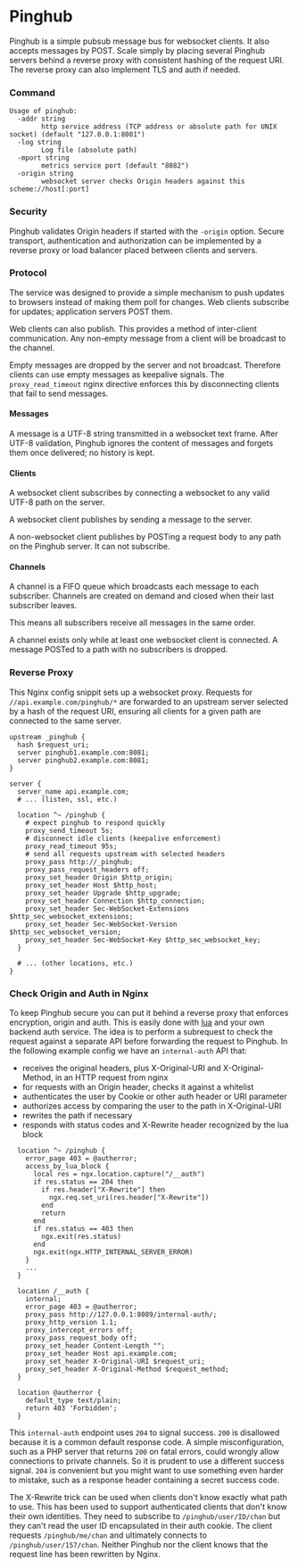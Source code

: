 # Pinghub
Pinghub is a simple pubsub message bus for websocket clients. It also accepts messages by POST. Scale simply by placing several Pinghub servers behind a reverse proxy with consistent hashing of the request URI. The reverse proxy can also implement TLS and auth if needed.

### Command
```
Usage of pinghub:
  -addr string
    	http service address (TCP address or absolute path for UNIX socket) (default "127.0.0.1:8081")
  -log string
    	Log file (absolute path)
  -mport string
    	metrics service port (default "8082")
  -origin string
    	websocket server checks Origin headers against this scheme://host[:port]
```

### Security
Pinghub validates Origin headers if started with the `-origin` option. Secure transport, authentication and authorization can be implemented by a reverse proxy or load balancer placed between clients and servers.

### Protocol
The service was designed to provide a simple mechanism to push updates to browsers instead of making them poll for changes. Web clients subscribe for updates; application servers POST them.

Web clients can also publish. This provides a method of inter-client communication. Any non-empty message from a client will be broadcast to the channel.

Empty messages are dropped by the server and not broadcast. Therefore clients can use empty messages as keepalive signals. The `proxy_read_timeout` nginx directive enforces this by disconnecting clients that fail to send messages.

#### Messages
A message is a UTF-8 string transmitted in a websocket text frame. After UTF-8 validation, Pinghub ignores the content of messages and forgets them once delivered; no history is kept.

#### Clients
A websocket client subscribes by connecting a websocket to any valid UTF-8 path on the server.

A websocket client publishes by sending a message to the server.

A non-websocket client publishes by POSTing a request body to any path on the Pinghub server. It can not subscribe.

#### Channels
A channel is a FIFO queue which broadcasts each message to each subscriber. Channels are created on demand and closed when their last subscriber leaves.

This means all subscribers receive all messages in the same order.

A channel exists only while at least one websocket client is connected. A message POSTed to a path with no subscribers is dropped.

### Reverse Proxy
This Nginx config snippit sets up a websocket proxy. Requests for `//api.example.com/pinghub/*` are forwarded to an upstream server selected by a hash of the request URI, ensuring all clients for a given path are connected to the same server.
```
upstream _pinghub {
  hash $request_uri;
  server pinghub1.example.com:8081;
  server pinghub2.example.com:8081;
}

server {
  server_name api.example.com;
  # ... (listen, ssl, etc.)

  location ^~ /pinghub {
    # expect pinghub to respond quickly
    proxy_send_timeout 5s;
    # disconnect idle clients (keepalive enforcement)
    proxy_read_timeout 95s;
    # send all requests upstream with selected headers
    proxy_pass http://_pinghub;
    proxy_pass_request_headers off;
    proxy_set_header Origin $http_origin;
    proxy_set_header Host $http_host;
    proxy_set_header Upgrade $http_upgrade;
    proxy_set_header Connection $http_connection;
    proxy_set_header Sec-WebSocket-Extensions $http_sec_websocket_extensions;
    proxy_set_header Sec-WebSocket-Version $http_sec_websocket_version;
    proxy_set_header Sec-WebSocket-Key $http_sec_websocket_key;
  }

  # ... (other locations, etc.)
}
```

### Check Origin and Auth in Nginx
To keep Pinghub secure you can put it behind a reverse proxy that enforces encryption, origin and auth. This is easily done with [lua](https://github.com/openresty/lua-nginx-module) and your own backend auth service. The idea is to perform a subrequest to check the request against a separate API before forwarding the request to Pinghub. In the following example config we have an `internal-auth` API that:

* receives the original headers, plus X-Original-URI and X-Original-Method, in an HTTP request from nginx
* for requests with an Origin header, checks it against a whitelist
* authenticates the user by Cookie or other auth header or URI parameter
* authorizes access by comparing the user to the path in X-Original-URI
* rewrites the path if necessary
* responds with status codes and X-Rewrite header recognized by the lua block

```
  location ^~ /pinghub {
    error_page 403 = @autherror;
    access_by_lua_block {
      local res = ngx.location.capture("/__auth")
      if res.status == 204 then
        if res.header["X-Rewrite"] then
          ngx.req.set_uri(res.header["X-Rewrite"])
        end
        return
      end
      if res.status == 403 then
        ngx.exit(res.status)
      end
      ngx.exit(ngx.HTTP_INTERNAL_SERVER_ERROR)
    }
    ...
  }

  location /__auth {
    internal;
    error_page 403 = @autherror;
    proxy_pass http://127.0.0.1:8089/internal-auth/;
    proxy_http_version 1.1;
    proxy_intercept_errors off;
    proxy_pass_request_body off;
    proxy_set_header Content-Length "";
    proxy_set_header Host api.example.com;
    proxy_set_header X-Original-URI $request_uri;
    proxy_set_header X-Original-Method $request_method;
  }

  location @autherror {
    default_type text/plain;
    return 403 'Forbidden';
  }
```

This `internal-auth` endpoint uses `204` to signal success. `200` is disallowed because it is a common default response code. A simple misconfiguration, such as a PHP server that returns `200` on fatal errors, could wrongly allow connections to private channels. So it is prudent to use a different success signal. `204` is convenient but you might want to use something even harder to mistake, such as a response header containing a secret success code.

The X-Rewrite trick can be used when clients don't know exactly what path to use. This has been used to support authenticated clients that don't know their own identities. They need to subscribe to `/pinghub/user/ID/chan` but they can't read the user ID encapsulated in their auth cookie. The client requests `/pinghub/me/chan` and ultimately connects to `/pinghub/user/157/chan`. Neither Pinghub nor the client knows that the request line has been rewritten by Nginx.
